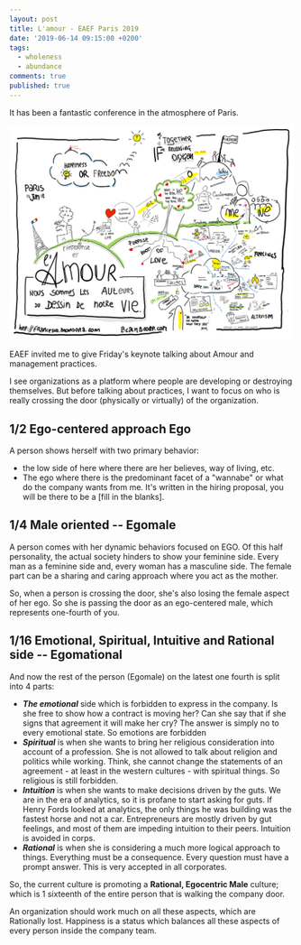 ```yaml
---
layout: post
title: L'amour - EAEF Paris 2019
date: '2019-06-14 09:15:00 +0200'
tags:
  - wholeness
  - abundance
comments: true
published: true
---
```


It has been a fantastic conference in the atmosphere of Paris.

![The presentation](/assets/lamour-paris.png)

EAEF invited me to give Friday's keynote talking about Amour and management practices.

I see organizations as a platform where people are developing or destroying themselves. But before talking about practices, I want to focus on who is really crossing the door (physically or virtually) of the organization.

## 1/2 Ego-centered approach Ego

A person shows herself with two primary behavior:
- the low side of here where there are her believes, way of living, etc.
- The ego where there is the predominant facet of a "wannabe" or what do the company wants from me. It's written in the hiring proposal, you will be there to be a [fill in the blanks].

## 1/4 Male oriented -- Egomale
A person comes with her dynamic behaviors focused on EGO. Of this half personality, the actual society hinders to show your feminine side. Every man as a feminine side and, every woman has a masculine side. The female part can be a sharing and caring approach where you act as the mother.

So, when a person is crossing the door, she's also losing the female aspect of her ego. So she is passing the door as an ego-centered male, which represents one-fourth of you.

## 1/16 Emotional, Spiritual, Intuitive and Rational side -- Egomational
And now the rest of the person (Egomale) on the latest one fourth is split into 4 parts:
- ***The emotional*** side which is forbidden to express in the company. Is she free to show how a contract is moving her? Can she say that if she signs that agreement it will make her cry? The answer is simply no to every emotional state. So emotions are forbidden
- ***Spiritual*** is when she wants to bring her religious consideration into account of a profession. She is not allowed to talk about religion and politics while working. Think, she cannot change the statements of an agreement - at least in the western cultures - with spiritual things. So religious is still forbidden.
- ***Intuition*** is when she wants to make decisions driven by the guts. We are in the era of analytics, so it is profane to start asking for guts. If Henry Fords looked at analytics, the only things he was building was the fastest horse and not a car. Entrepreneurs are mostly driven by gut feelings, and most of them are impeding intuition to their peers. Intuition is avoided in corps.
- ***Rational*** is when she is considering a much more logical approach to things. Everything must be a consequence. Every question must have a prompt answer. This is very accepted in all corporates.

So, the current culture is promoting a **Rational, Egocentric Male** culture; which is 1 sixteenth of the entire person that is walking the company door.

An organization should work much on all these aspects, which are Rationally lost. Happiness is a status which balances all these aspects of every person inside the company team.




